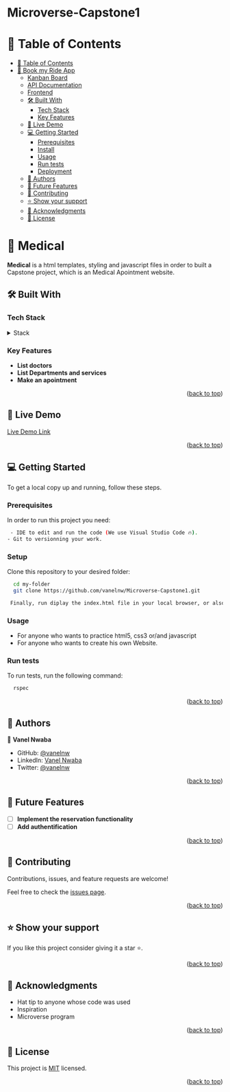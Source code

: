 # Microverse-Capstone1

# 📗 Table of Contents

- [📗 Table of Contents](#-table-of-contents)
- [📖 Book my Ride App ](#-car-rental-app-)
  - [Kanban Board](#kanban-board)
  - [API Documentation](#api-documentation)
  - [Frontend](#frontend)
  - [🛠 Built With ](#-built-with-)
    - [Tech Stack ](#tech-stack-)
    - [Key Features ](#key-features-)
  - [🚀 Live Demo ](#-live-demo-)
  - [💻 Getting Started ](#-getting-started-)
    - [Prerequisites](#prerequisites)
    - [Install](#install)
    - [Usage](#usage)
    - [Run tests](#run-tests)
    - [Deployment](#deployment)
  - [👥 Authors ](#-authors-)
  - [🔭 Future Features ](#-future-features-)
  - [🤝 Contributing ](#-contributing-)
  - [⭐️ Show your support ](#️-show-your-support-)
  - [🙏 Acknowledgments ](#-acknowledgments-)
  - [📝 License ](#-license-)

# 📖 Medical <a name="about-project"></a>

**Medical** is a html templates, styling and javascript files in order to built a Capstone project, which is an Medical Apointment website.

## 🛠 Built With <a name="built-with"></a>

### Tech Stack <a name="tech-stack"></a>

<details>
  <summary>Stack</summary>
  <ul>
     <li><a>Html</a></li>
     <li><a>Css</a></li>
     <li><a>javascript</a></li>
     <li><a>Git & Github</a></li>
  </ul>
</details>

### Key Features <a name="key-features"></a>

- **List doctors**
- **List Departments and services**
- **Make an apointment**

<p align="right">(<a href="#readme-top">back to top</a>)</p>

## 🚀 Live Demo <a name="live-demo"></a>

[Live Demo Link](https://vanelnw.github.io/Microverse-Capstone1/)

<p align="right">(<a href="#readme-top">back to top</a>)</p>

## 💻 Getting Started <a name="getting-started"></a>

To get a local copy up and running, follow these steps.

### Prerequisites

In order to run this project you need:

```sh
 - IDE to edit and run the code (We use Visual Studio Code 🔥).
- Git to versionning your work.
```

### Setup

Clone this repository to your desired folder:

```sh
  cd my-folder
  git clone https://github.com/vanelnw/Microverse-Capstone1.git
```

```sh
 Finally, run diplay the index.html file in your local browser, or also, you can use Live Server in Visual Studio Code.
```

### Usage

- For anyone who wants to practice html5, css3 or/and javascript
- For anyone who wants to create his own Website.

### Run tests

To run tests, run the following command:

```sh
  rspec
```

<p align="right">(<a href="#readme-top">back to top</a>)</p>

## 👥 Authors <a name="authors"></a>

👤 **Vanel Nwaba**

- GitHub: [@vanelnw](https://github.com/vanelnw)
- LinkedIn: [Vanel Nwaba](https://www.linkedin.com/in/va-nw/)
- Twitter: [@vanelnw](#)


<p align="right">(<a href="#readme-top">back to top</a>)</p>

## 🔭 Future Features <a name="future-features"></a>

- [ ] **Implement the reservation functionality**
- [ ] **Add authentification**

<p align="right">(<a href="#readme-top">back to top</a>)</p>

## 🤝 Contributing <a name="contributing"></a>

Contributions, issues, and feature requests are welcome!

Feel free to check the [issues page](../../issues/).

<p align="right">(<a href="#readme-top">back to top</a>)</p>

## ⭐️ Show your support <a name="support"></a>

If you like this project consider giving it a star ⭐️.

<p align="right">(<a href="#readme-top">back to top</a>)</p>

## 🙏 Acknowledgments <a name="acknowledgements"></a>

- Hat tip to anyone whose code was used
- Inspiration
- Microverse program

<p align="right">(<a href="#readme-top">back to top</a>)</p>

## 📝 License <a name="license"></a>

This project is [MIT](./LICENSE) licensed.

<p align="right">(<a href="#readme-top">back to top</a>)</p>
